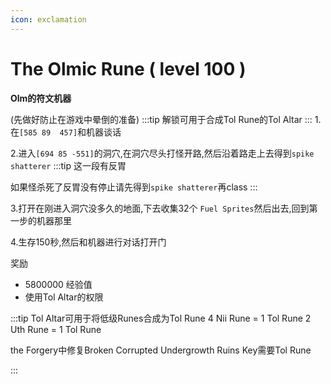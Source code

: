 ```yaml
---
icon: exclamation
---
```

# The Olmic Rune ( level 100 )
**Olm的符文机器**


(先做好防止在游戏中晕倒的准备)
:::tip
解锁可用于合成Tol Rune的Tol Altar
:::
1.在`[585 89  457]`和机器谈话

2.进入`[694 85 -551]`的洞穴,在洞穴尽头打怪开路,然后沿着路走上去得到`spike shatterer`
:::tip
这一段有反胃

如果怪杀死了反胃没有停止请先得到`spike shatterer`再class
:::

3.打开在刚进入洞穴没多久的地面,下去收集32个 `Fuel Sprites`然后出去,回到第一步的机器那里

4.生存150秒,然后和机器进行对话打开门

奖励
+ 5800000 经验值
+ 使用Tol Altar的权限 

:::tip
Tol Altar可用于将低级Runes合成为Tol Rune
4 Nii Rune = 1 Tol Rune
2 Uth Rune = 1 Tol Rune

the Forgery中修复Broken Corrupted Undergrowth Ruins Key需要Tol Rune

:::